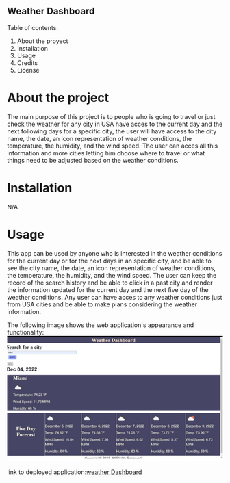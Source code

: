 ## Weather Dashboard ##

Table of contents:

1. About the proyect
2. Installation
3. Usage
4. Credits
5. License

# About the project #

The main purpose of this project is to people who is going to travel or just check the weather for any city in USA have acces to the current day and the next following days for a specific city, the user will have access to the city name, the date, an icon representation of weather conditions, the temperature, the humidity, and the wind speed. The user can acces all this information and more cities letting him choose where to travel or what things need to be adjusted based on the weather conditions.

# Installation #

N/A

# Usage #

This app can be used by anyone who is interested in the weather conditions for the current day or for the next days in an specific city, and be able to see the city name, the date, an icon representation of weather conditions, the temperature, the humidity, and the wind speed. The user can keep the record of the search history and be able to click in a past city and render the information updated for the current day and the next five day of the weather conditions. Any user can have acces to any weather conditions just from USA cities and be able to make plans considering the weather information. 

The following image shows the web application's appearance and functionality:
![app appearance](./assets/screenshots/app.jpg)

link to deployed application:[weather Dashboard]()
